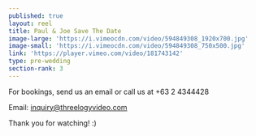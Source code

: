 ```yaml
---
published: true
layout: reel
title: Paul & Joe Save The Date
image-large: 'https://i.vimeocdn.com/video/594849308_1920x700.jpg'
image-small: 'https://i.vimeocdn.com/video/594849308_750x500.jpg'
link: 'https://player.vimeo.com/video/181743142'
type: pre-wedding
section-rank: 3
---
```

For bookings, send us an email or call us at +63 2 4344428

Email: inquiry@threelogyvideo.com

Thank you for watching! :)
